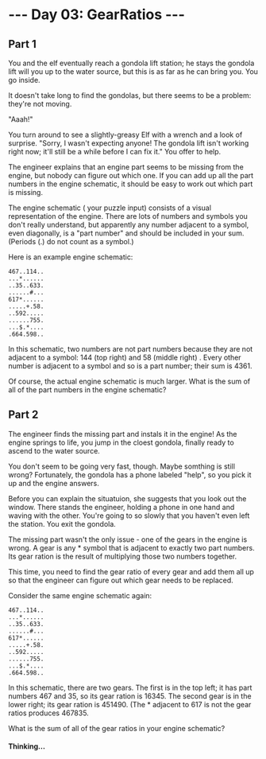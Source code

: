 # --- Day 03: GearRatios ---

## Part 1
You and the elf eventually reach a gondola lift station; he stays the gondola lift will you up to the water source, but this is as far as he can bring you. You go inside.

It doesn't take long to find the gondolas, but there seems to be a problem: they're not moving.

"Aaah!"

You turn around to see a slightly-greasy Elf with a wrench and a look of surprise. "Sorry, I wasn't expecting anyone! The gondola lift isn't working right now; it'll still be a while before I can fix it." You offer to help. 

The engineer explains that an engine part seems to be missing from the engine, but nobody can figure out which one. If you can add up all the part numbers in the engine schematic, it should be easy to work out which part is missing.

The engine schematic ( your puzzle input) consists of a visual representation of the engine. There are lots of numbers and symbols you don't really understand, but apparently any number adjacent to a symbol, even diagonally, is a "part number" and should be included in your sum. (Periods (.) do not count as a symbol.)

Here is an example engine schematic:

```
467..114..
...*......
..35..633.
......#...
617*......
.....+.58.
..592.....
......755.
...$.*....
.664.598..
```

In this schematic, two numbers are not part numbers because they are not adjacent to a symbol: 144 (top right) and 58 (middle right) . Every other number is adjacent to a symbol and so is a part number; their sum is 4361.

Of course, the actual engine schematic is much larger. What is the sum of all of the part numbers in the engine schematic?

## Part 2

The engineer finds the missing part and instals it in the engine! As the engine springs to life, you jump in the cloest gondola, finally ready to ascend to the water source. 

You don't seem to be going very fast, though. Maybe somthing is still wrong? Fortunately, the gondola has a phone labeled "help", so you pick it up and the engine answers.

Before you can explain the situatuion, she suggests that you look out the window. There stands the engineer, holding a phone in one hand and waving with the other. You're going to so slowly that you haven't even left the station. You exit the gondola.

The missing part wasn't the only issue - one of the gears in the engine is wrong. A gear is any * symbol that is adjacent to exactly two part numbers. Its gear ration is the result of multiplying those two numbers together. 

This time, you need to find the gear ratio of every gear and add them all up so that the engineer can figure out which gear needs to be replaced. 

Consider the same engine schematic again:

```
467..114..
...*......
..35..633.
......#...
617*......
.....+.58.
..592.....
......755.
...$.*....
.664.598..
```

In this schematic, there are two gears. The first is in the top left; it has part numbers 467 and 35, so its gear ration is 16345. The second gear is in the lower right; its gear ration is 451490. (The * adjacent to 617 is not the gear ratios produces 467835.

What is the sum of all of the gear ratios in your engine schematic?

#### Thinking...

